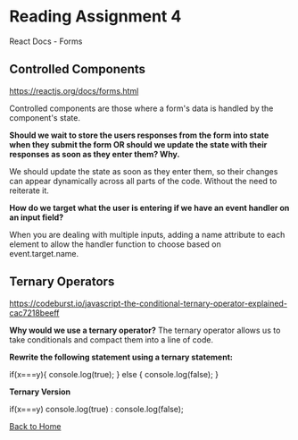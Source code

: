 # Reading Assignment 4

React Docs - Forms

## Controlled Components
https://reactjs.org/docs/forms.html

 Controlled components are those where a form's data is handled by the component's state.

**Should we wait to store the users responses from the form into state when they submit the form OR should we update the state with their responses as soon as they enter them? Why.**

We should update the state as soon as they enter them, so their changes can appear dynamically across all parts of the code. Without the need to reiterate it. 

**How do we target what the user is entering if we have an event handler on an input field?**

When you are dealing with multiple inputs, adding a name attribute to each element to allow the handler function to choose based on event.target.name.


## Ternary Operators

https://codeburst.io/javascript-the-conditional-ternary-operator-explained-cac7218beeff

**Why would we use a ternary operator?**
The ternary operator allows us to take conditionals and compact them into a line of code.

**Rewrite the following statement using a ternary statement:**

if(x===y){
  console.log(true);
} else {
  console.log(false);
}


**Ternary Version**

if(x===y) console.log(true) : console.log(false);

[Back to Home](https://zusolaris.github.io/reading-notes/)